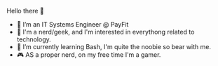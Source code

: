 Hello there 👋

- 🏢 I’m an IT Systems Engineer @ PayFit
- 👾 I'm a nerd/geek, and I'm interested in everythong related to technology. 
- 🌱 I’m currently learning Bash, I'm quite the noobie so bear with me.
- 🎮 AS a proper nerd, on my free time I'm a gamer.

<!---
PayFlo/PayFlo is a ✨ special ✨ repository because its `README.md` (this file) appears on your GitHub profile.
You can click the Preview link to take a look at your changes.
--->
